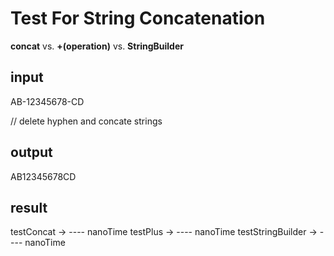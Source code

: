 # Test For String Concatenation
**concat** vs. **+(operation)** vs. **StringBuilder**


**input**
---

AB-12345678-CD

// delete hyphen and concate strings


**output**
---

AB12345678CD


**result**
---
testConcat  ->  ---- nanoTime
testPlus    ->  ---- nanoTime
testStringBuilder ->  ---- nanoTime
